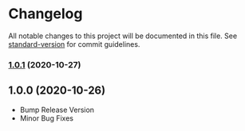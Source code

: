 # Changelog

All notable changes to this project will be documented in this file. See [standard-version](https://github.com/conventional-changelog/standard-version) for commit guidelines.

### [1.0.1](https://github.com/y-mehta/ssrf-req-filter/compare/v1.0.0...v1.0.1) (2020-10-27)

## 1.0.0 (2020-10-26)
- Bump Release Version
- Minor Bug Fixes
